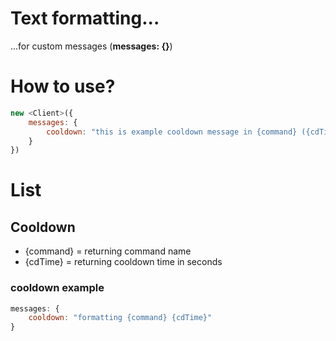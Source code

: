 # Text formatting...
...for custom messages (**messages: {}**)

# How to use?
```javascript
new <Client>({
	messages: {
		cooldown: "this is example cooldown message in {command} ({cdTime})"
	}
})
```

# List
## Cooldown
- {command} = returning command name
- {cdTime} = returning cooldown time in seconds
### cooldown example
```javascript	
messages: {
	cooldown: "formatting {command} {cdTime}"
}
```